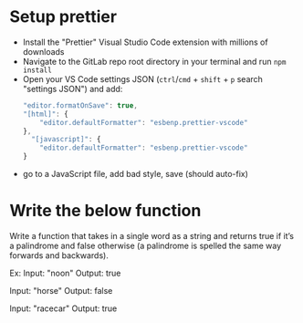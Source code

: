 # Setup prettier

- Install the "Prettier" Visual Studio Code extension with millions of downloads
- Navigate to the GitLab repo root directory in your terminal and run `npm install`
- Open your VS Code settings JSON (`ctrl`/`cmd` + `shift` + `p` search "settings JSON") and add:
  ```js
  "editor.formatOnSave": true,
  "[html]": {
      "editor.defaultFormatter": "esbenp.prettier-vscode"
  },
    "[javascript]": {
      "editor.defaultFormatter": "esbenp.prettier-vscode"
  }
  ```
- go to a JavaScript file, add bad style, save (should auto-fix)

# Write the below function

Write a function that takes in a single word as a string and returns true if it’s a palindrome and false otherwise (a palindrome is spelled the same way forwards and backwards).

Ex:
Input: "noon"
Output: true

Input: "horse"
Output: false

Input: "racecar"
Output: true
